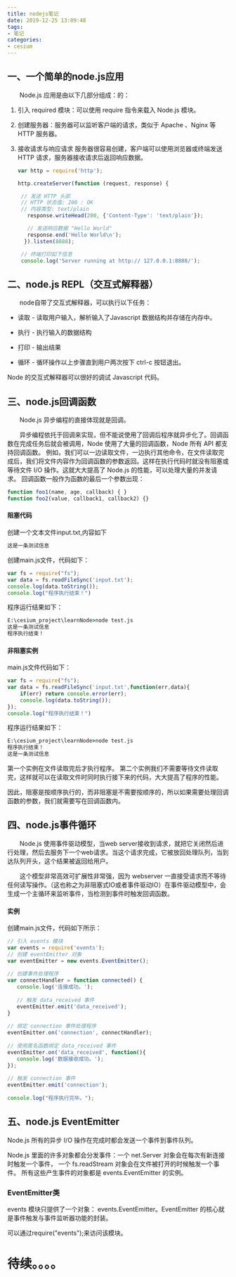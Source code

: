 ```yaml
---
title: nodejs笔记
date: 2019-12-25 13:09:48
tags:
- 笔记
categories:
- cesium
---
```

## 一、一个简单的node.js应用
&emsp;&emsp;Node.js 应用是由以下几部分组成：的：

1. 引入 required 模块：可以使用 require 指令来载入 Node.js 模块。

2. 创建服务器：服务器可以监听客户端的请求，类似于 Apache 、Nginx 等 HTTP 服务器。

3. 接收请求与响应请求 服务器很容易创建，客户端可以使用浏览器或终端发送 HTTP 请求，服务器接收请求后返回响应数据。
   ```javascript
   var http = require('http');

   http.createServer(function (request, response) {

    // 发送 HTTP 头部 
    // HTTP 状态值: 200 : OK
    // 内容类型: text/plain
      response.writeHead(200, {'Content-Type': 'text/plain'});

      // 发送响应数据 "Hello World"
      response.end('Hello World\n');
     }).listen(8888);

    // 终端打印如下信息
    console.log('Server running at http:// 127.0.0.1:8888/');
    ```

## 二、node.js REPL（交互式解释器）
&emsp;&emsp;node自带了交互式解释器，可以执行以下任务：

- 读取 - 读取用户输入，解析输入了Javascript 数据结构并存储在内存中。

- 执行 - 执行输入的数据结构

- 打印 - 输出结果

- 循环 - 循环操作以上步骤直到用户两次按下 ctrl-c 按钮退出。

Node 的交互式解释器可以很好的调试 Javascript 代码。

## 三、node.js回调函数
&emsp;&emsp;Node.js 异步编程的直接体现就是回调。

&emsp;&emsp;异步编程依托于回调来实现，但不能说使用了回调后程序就异步化了。回调函数在完成任务后就会被调用，Node 使用了大量的回调函数，Node 所有 API 都支持回调函数。 例如，我们可以一边读取文件，一边执行其他命令，在文件读取完成后，我们将文件内容作为回调函数的参数返回。这样在执行代码时就没有阻塞或等待文件 I/O 操作。这就大大提高了 Node.js 的性能，可以处理大量的并发请求。  回调函数一般作为函数的最后一个参数出现：
```javascript
function foo1(name, age, callback) { }
function foo2(value, callback1, callback2) {}
```
#### 阻塞代码
创建一个文本文件input.txt,内容如下
```txt
这是一条测试信息
```
创建main.js文件，代码如下：
```javascript
var fs = require("fs");
var data = fs.readFileSync('input.txt');
console.log(data.toString());
console.log("程序执行结束！")
```

程序运行结果如下：
```cmd
E:\cesium_project\learnNode>node test.js
这是一条测试信息
程序执行结束！
```
#### 非阻塞实例
main.js文件代码如下：
```javascript
var fs = require("fs");
var data = fs.readFileSync('input.txt',function(err,data){
    if(err) return console.error(err);
    console.log(data.toString());
});
console.log("程序执行结束！")
```
程序运行结果如下：
```cmd
E:\cesium_project\learnNode>node test.js
程序执行结束！
这是一条测试信息
```
第一个实例在文件读取完后才执行程序。 第二个实例我们不需要等待文件读取完，这样就可以在读取文件时同时执行接下来的代码，大大提高了程序的性能。

因此，阻塞是按顺序执行的，而非阻塞是不需要按顺序的，所以如果需要处理回调函数的参数，我们就需要写在回调函数内。

## 四、node.js事件循环
&emsp;&emsp;Node.js 使用事件驱动模型，当web server接收到请求，就把它关闭然后进行处理，然后去服务下一个web请求。当这个请求完成，它被放回处理队列，当到达队列开头，这个结果被返回给用户。

&emsp;&emsp;这个模型非常高效可扩展性非常强，因为 webserver 一直接受请求而不等待任何读写操作。（这也称之为非阻塞式IO或者事件驱动IO）在事件驱动模型中，会生成一个主循环来监听事件，当检测到事件时触发回调函数。
#### 实例
创建main.js文件，代码如下所示：
```javascript
// 引入 events 模块
var events = require('events');
// 创建 eventEmitter 对象
var eventEmitter = new events.EventEmitter();
 
// 创建事件处理程序
var connectHandler = function connected() {
   console.log('连接成功。');
  
   // 触发 data_received 事件 
   eventEmitter.emit('data_received');
}
 
// 绑定 connection 事件处理程序
eventEmitter.on('connection', connectHandler);
 
// 使用匿名函数绑定 data_received 事件
eventEmitter.on('data_received', function(){
   console.log('数据接收成功。');
});
 
// 触发 connection 事件 
eventEmitter.emit('connection');
 
console.log("程序执行完毕。");
```
## 五、node.js EventEmitter
Node.js 所有的异步 I/O 操作在完成时都会发送一个事件到事件队列。

Node.js 里面的许多对象都会分发事件：一个 net.Server 对象会在每次有新连接时触发一个事件， 一个 fs.readStream 对象会在文件被打开的时候触发一个事件。 所有这些产生事件的对象都是 events.EventEmitter 的实例。
### EventEmitter类
events 模块只提供了一个对象： events.EventEmitter。EventEmitter 的核心就是事件触发与事件监听器功能的封装。

可以通过require("events");来访问该模块。
# 待续。。。。